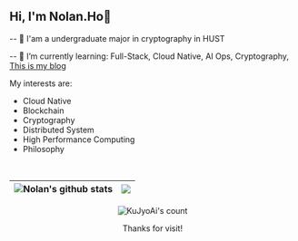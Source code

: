 ## Hi, I'm Nolan.Ho👋
  
-- 🔭 I'am a undergraduate major in cryptography in HUST

-- 🌱 I’m currently learning: Full-Stack, Cloud Native, AI Ops, Cryptography, [This is my blog](https://16bit-sensation.com/)


  My interests are:
- Cloud Native
- Blockchain
- Cryptography
- Distributed System
- High Performance Computing
- Philosophy

<br/>


| <img align="center" src="https://github-readme-stats.vercel.app/api?username=KuJyoAi&count_private=true&show_icons=true&hide_border=true" alt="Nolan's github stats" /> | <img align="center" src="https://github-readme-stats.vercel.app/api/top-langs/?username=KuJyoAi&hide=Assembly&layout=compact&hide_border=true" /> |
| ------------- | ------------- |
<div align="center">
  <img src="https://profile-counter.glitch.me/KuJyoAi/count.svg" alt="KuJyoAi's count"/>
  <p>Thanks for visit!</p>
</div>
